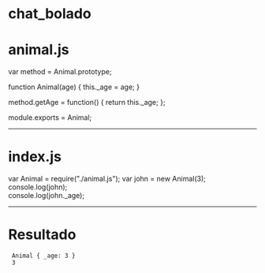 # chat_bolado

# animal.js
var method = Animal.prototype;

function Animal(age) {
    this._age = age;
}

method.getAge = function() {
    return this._age;
};

module.exports = Animal;

-----

# index.js

var Animal = require("./animal.js");
var john = new Animal(3);
   console.log(john);<br>
   console.log(john._age);
   
------
# Resultado

     Animal { _age: 3 }
     3
